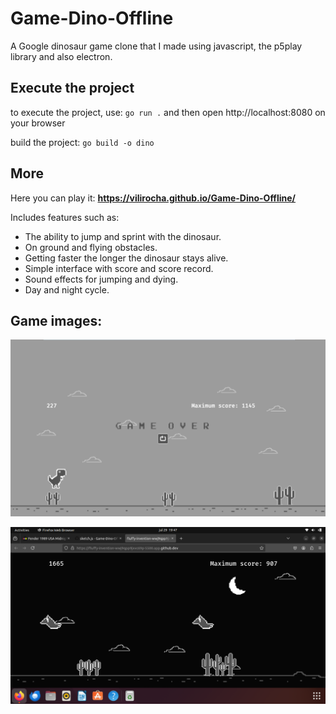 # Game-Dino-Offline

A Google dinosaur game clone that I made using javascript, the p5play library and also electron.

## Execute the project

to execute the project, use: `go run .` and then open http://localhost:8080 on your browser

build the project: `go build -o dino`

## More

Here you can play it: **https://vilirocha.github.io/Game-Dino-Offline/**

Includes features such as:

- The ability to jump and sprint with the dinosaur.
- On ground and flying obstacles.
- Getting faster the longer the dinosaur stays alive.
- Simple interface with score and score record.
- Sound effects for jumping and dying.
- Day and night cycle.

## Game images:

![first_image](./screenshots/image.png)

![second_image](./screenshots/GameImage2.png)
